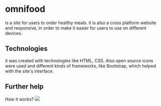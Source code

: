 # omnifood
is a site for users to order healthy meals. it is also a cross platform website and responsive, in order to make it easier for users to use on different devices. 

## Technologies
it was created with technologies like HTML, CSS. Also open source icons were used and different kinds of frameworks, like Bootstrap, which 
helped with the site's interface.  

## Further help
How it works?
![](gif.gif)
